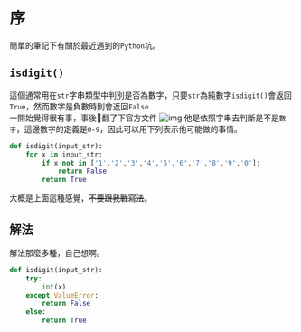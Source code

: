 # 序
簡單的筆記下有關於最近遇到的`Python`坑。

## `isdigit()`
這個通常用在`str`字串類型中判別是否為數字，只要`str`為純數字`isdigit()`會返回`True`，然而數字是負數時則會返回`False`  
一開始覺得很有事，事後翻了下官方文件
![img](https://dr.sudo.host/WuNlAb+)
他是依照字串去判斷是不是`數字`，這邊數字的定義是`0-9`，因此可以用下列表示他可能做的事情。
```python
def isdigit(input_str):
    for x in input_str:
        if x not in ['1','2','3','4','5','6','7','8','9','0']:
            return False
        return True
```
大概是上面這種感覺，~~不要跟我戰寫法~~。

## 解法
解法那麼多種，自己想啊。

```python
def isdigit(input_str):
    try:
        int(x)
    except ValueError:
        return False
    else:
        return True
```